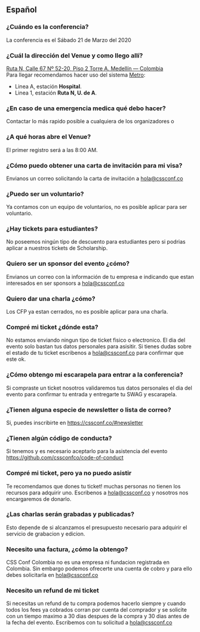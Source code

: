 ## Español

### ¿Cuándo es la conferencia?
La conferencia es el Sábado 21 de Marzo del 2020

### ¿Cuál la dirección del Venue y como llego allí?
[Ruta N, Calle 67 Nº 52-20, Piso 2 Torre A. Medellín — Colombia](https://goo.gl/maps/DyWWrXfcHrj551ZK8)  
Para llegar recomendamos hacer uso del sistema [Metro](https://www.metrodemedellin.gov.co/viajeconnosotros/mapas):
- Linea A, estación **Hospital**.
- Linea 1, estación **Ruta N, U. de A**.

### ¿En caso de una emergencia medica qué debo hacer?
Contactar lo más rapido posible a cualquiera de los organizadores o 

### ¿A qué horas abre el Venue?
El primer registro será a las 8:00 AM.

### ¿Cómo puedo obtener una carta de invitación para mi visa?
Envianos un correo solicitando la carta de invitación a hola@cssconf.co

### ¿Puedo ser un voluntario?
Ya contamos con un equipo de voluntarios, no es posible aplicar para ser voluntario.

### ¿Hay tickets para estudiantes?
No poseemos ningún tipo de descuento para estudiantes pero si podrias aplicar a nuestros tickets de Scholarship.

### Quiero ser un sponsor del evento ¿cómo?
Envianos un correo con la información de tu empresa e indicando que estan interesados en ser sponsors a hola@cssconf.co

### Quiero dar una charla ¿cómo?
Los CFP ya estan cerrados, no es posible aplicar para una charla.

### Compré mi ticket ¿dónde esta?
No estamos enviando ningun tipo de ticket fisico o electronico. El dia del evento solo bastan tus datos personales para asisitir. Si tienes dudas sobre el estado de tu ticket escribenos a hola@cssconf.co para confirmar que este ok.

### ¿Cómo obtengo mi escarapela para entrar a la conferencia?
Si compraste un ticket nosotros validaremos tus datos personales el dia del evento para confirmar tu entrada y entregarte tu SWAG y escarapela.

### ¿Tienen alguna especie de newsletter o lista de correo?
Si, puedes inscribirte en https://cssconf.co/#newsletter

### ¿Tienen algún código de conducta?
Si tenemos y es necesario aceptarlo para la asistencia del evento https://github.com/cssconfco/code-of-conduct

### Compré mi ticket, pero ya no puedo asistir
Te recomendamos que dones tu ticket! muchas personas no tienen los recursos para adquirir uno. Escribenos a hola@cssconf.co y nosotros nos encargaremos de donarlo.

### ¿Las charlas serán grabadas y publicadas?
Esto depende de si alcanzamos el presupuesto necesario para adquirir el servicio de grabacion y edicion.

### Necesito una factura, ¿cómo la obtengo?
CSS Conf Colombia no es una empresa ni fundacion registrada en Colombia. Sin embargo podemos ofrecerte una cuenta de cobro y para ello debes solicitarla en hola@cssconf.co

### Necesito un refund de mi ticket
Si necesitas un refund de tu compra podemos hacerlo siempre y cuando todos los fees ya cobrados corran por cuenta del comprador y se solicite con un tiempo maximo a 30 dias despues de la compra y 30 dias antes de la fecha del evento. Escribemos con tu solicitud a hola@cssconf.co
